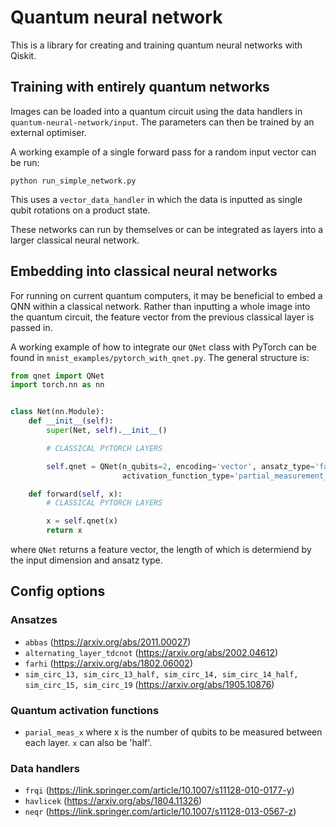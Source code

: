 # Quantum neural network

This is a library for creating and training quantum neural networks with Qiskit.

## Training with entirely quantum networks

Images can be loaded into a quantum circuit using the data handlers in `quantum-neural-network/input`. The parameters
can then be trained by an external optimiser.

A working example of a single forward pass for a random input vector can be run:

```
python run_simple_network.py
```

This uses a `vector_data_handler` in which the data is inputted as single qubit rotations on a product state.

These networks can run by themselves or can be integrated as layers into a larger classical neural network.

## Embedding into classical neural networks

For running on current quantum computers, it may be beneficial to embed a QNN within a classical network. Rather than
inputting a whole image into the quantum circuit, the feature vector from the previous classical layer is passed in.

A working example of how to integrate our `QNet`
class with PyTorch can be found in `mnist_examples/pytorch_with_qnet.py`. The general structure is:

```python
from qnet import QNet
import torch.nn as nn


class Net(nn.Module):
    def __init__(self):
        super(Net, self).__init__()

        # CLASSICAL PYTORCH LAYERS

        self.qnet = QNet(n_qubits=2, encoding='vector', ansatz_type='farhi', layers=1,
                         activation_function_type='partial_measurement_1')

    def forward(self, x):
        # CLASSICAL PYTORCH LAYERS

        x = self.qnet(x)
        return x
```

where `QNet` returns a feature vector, the length of which is determiend by the input dimension and ansatz type.

## Config options

### Ansatzes

- `abbas` (https://arxiv.org/abs/2011.00027)
- `alternating_layer_tdcnot` (https://arxiv.org/abs/2002.04612)
- `farhi` (https://arxiv.org/abs/1802.06002)
- `sim_circ_13, sim_circ_13_half, sim_circ_14, sim_circ_14_half, sim_circ_15, sim_circ_19` (https://arxiv.org/abs/1905.10876)

### Quantum activation functions

- `parial_meas_x` where x is the number of qubits to be measured between each layer. `x` can also be 'half'.

### Data handlers

- `frqi` (https://link.springer.com/article/10.1007/s11128-010-0177-y)
- `havlicek` (https://arxiv.org/abs/1804.11326)
- `neqr` (https://link.springer.com/article/10.1007/s11128-013-0567-z)
